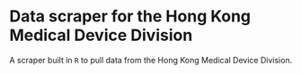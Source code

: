 # Data scraper for the Hong Kong Medical Device Division

A scraper built in `R` to pull data from the Hong Kong Medical Device
Division.
